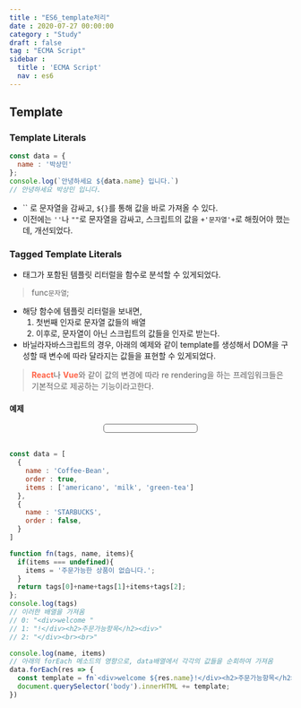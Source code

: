 ```yaml
---
title : "ES6_template처리"
date : 2020-07-27 00:00:00
category : "Study"
draft : false
tag : "ECMA Script"
sidebar : 
  title : 'ECMA Script'
  nav : es6    
---   
```

## Template
### Template Literals
```javascript
const data = {
  name : '박상민'
};
console.log(`안녕하세요 ${data.name} 입니다.`)
// 안녕하세요 박상민 입니다.
```
* `` 로 문자열을 감싸고, `${}`를 통해 값을 바로 가져올 수 있다.
* 이전에는 `''`나 `""`로 문자열을 감싸고, 스크립트의 값을 `+'문자열'+`로 해줬어야 했는데, 개선되었다.

### Tagged Template Literals
* 태그가 포함된 템플릿 리터럴을 함수로 분석할 수 있게되었다.
> func`문자열`;
* 해당 함수에 템플릿 리터럴을 보내면, 
  1. 첫번째 인자로 문자열 값들의 배열
  2. 이후로, 문자열이 아닌 스크립트의 값들을 인자로 받는다.
* 바닐라자바스크립트의 경우, 아래의 예제와 같이 template를 생성해서 DOM을 구성할 때 변수에 따라 달라지는 값들을 표현할 수 있게되었다.
> <b style="color : tomato;">React</b>나 <b style="color : tomato;">Vue</b>와 같이 값의 변경에 따라 re rendering을 하는 프레임워크들은 기본적으로 제공하는 기능이라고한다.

#### 예제

<div style="
  width : 30%;
  margin : 0 auto;
  display : flex;
  flex-direction : column;
  align-items : center;
  border : 1px solid #666666; 
  border-radius : 5px;
  padding : 0.5em 0.5em;"
  class="templateLiteralsExp"
>
</div>
<br>

```javascript
const data = [
  {
    name : 'Coffee-Bean',
    order : true,
    items : ['americano', 'milk', 'green-tea']
  },
  {
    name : 'STARBUCKS',
    order : false,
  }
]

function fn(tags, name, items){
  if(items === undefined){
    items = '주문가능한 상품이 없습니다.';
  }
  return tags[0]+name+tags[1]+items+tags[2];
};
console.log(tags)      
// 이러한 배열을 가져옴
// 0: "<div>welcome "
// 1: "!</div><h2>주문가능항목</h2><div>"
// 2: "</div><br><br>"

console.log(name, items)
// 아래의 forEach 메소드의 영향으로, data배열에서 각각의 값들을 순회하여 가져옴
data.forEach(res => {
  const template = fn`<div>welcome ${res.name}!</div><h2>주문가능항목</h2><div>${res.items}</div><br><br>`;
  document.querySelector('body').innerHTML += template;
})
```

<script>
  const data = [
    {
      name : 'Coffee-Bean',
      order : true,
      items : ['americano', 'milk', 'green-tea']
    },
    {
      name : 'STARBUCKS',
      order : false,
    }
  ]

  function fn(tags, name, items){
    if(items === undefined){
      items = '주문가능한 상품이 없습니다.';
    }

    return tags[0]+name+tags[1]+items+tags[2];
  };
  
  data.forEach(res => {
    const template = fn`<div>welcome ${res.name}!</div><h2>주문가능항목</h2><div>${res.items}</div><br><br>`;
    document.querySelector('.templateLiteralsExp').innerHTML += template;
  })
</script>